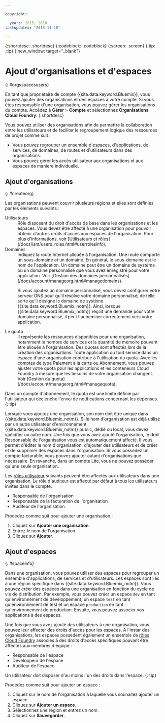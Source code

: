 ```yaml
---

copyright:

  years: 2015, 2018
lastupdated: "2018-11-18"

---
```


{:shortdesc: .shortdesc}
{:codeblock: .codeblock}
{:screen: .screen}
{:tip: .tip}
{:new_window: target="_blank"}

# Ajout d'organisations et d'espaces
{: #orgsspacesusers}

En tant que propriétaire de compte {{site.data.keyword.Bluemix}}, vous pouvez ajouter des organisations et des espaces à votre compte. Si vous êtes responsable d'une organisation, vous pouvez gérer les organisations du compte. Accédez à **Gérer** > **Compte** et sélectionnez **Organisations Cloud Foundry**.
{:shortdesc}

Vous pouvez utiliser des organisations afin de permettre la collaboration entre les utilisateurs et de faciliter le regroupement logique des ressources de projet comme suit :

   * Vous pouvez regrouper un ensemble d'espaces, d'applications, de services, de domaines, de routes et d'utilisateurs dans des organisations. 
   * Vous pouvez gérer les accès utilisateur aux organisations et aux espaces de manière individuelle. 

## Ajout d'organisations
{: #createorg}

Les organisations peuvent couvrir plusieurs régions et elles sont définies par les éléments suivants :

<dl>
<dt>Utilisateurs</dt>
<dd>Rôle disposant du droit d'accès de base dans les organisations et les espaces. Vous devez être affecté à une organisation pour pouvoir obtenir d'autres droits d'accès aux espaces de l'organisation. Pour plus d'informations, voir [Utilisateurs et rôles](/docs/iam/users_roles.html#userrolesinfo).</dd>
<dt>Domaines</dt>
<dd>Indiquez la route Internet allouée à l'organisation. Une route comporte un sous-domaine et un domaine. En général, le sous-domaine est le nom de l'application. Un domaine peut être un domaine de système ou un domaine personnalisé que vous avez enregistré pour votre application. Voir [Gestion des domaines personnalisés](/docs/account/manageorg.html#managedomains).<br/>
<p>Si vous ajoutez un domaine personnalisé, vous devez configurer votre serveur DNS pour qu'il résolve votre domaine personnalisé, de telle sorte qu'il désigne le domaine de système {{site.data.keyword.Bluemix_notm}}. Ainsi, lorsque {{site.data.keyword.Bluemix_notm}} reçoit une demande pour votre domaine personnalisé, il peut l'acheminer correctement vers votre application.</p></dd>
<dt>Le quota</dt>
<dd>Il représente les ressources disponibles pour une organisation, notamment le nombre de services et la quantité de mémoire pouvant être alloués à l'organisation. Des quotas sont affectés lors de la création des organisations. Toute application ou tout service dans un espace d'une organisation contribue à l'utilisation du quota. Avec les comptes de type Paiement à la carte ou Abonnement, vous pouvez ajuster votre quota pour les applications et les conteneurs Cloud Foundry à mesure que les besoins de votre organisation changent. Voir [Gestion du quota](/docs/account/manageorg.html#managequota).</dd>
</dl>

Dans un compte d'abonnement, le quota est une limite définie par l'utilisateur qui déclenche l'envoi de notifications concernant les dépenses.
{: tip}

Lorsque vous ajoutez une organisation, son nom doit être unique dans {{site.data.keyword.Bluemix_notm}}. Si le nom d'organisation est déjà utilisé par un autre utilisateur d'environnement {{site.data.keyword.Bluemix_notm}} public, dédié ou local, vous devez spécifier un autre nom. Une fois que vous avez ajouté l'organisation, le droit Responsable de l'organisation vous est automatiquement affecté. Il vous permet d'éditer le nom d'organisation, d'ajouter des utilisateurs et de créer et de supprimer des espaces dans l'organisation. Si vous possédez un compte facturable, vous pouvez ajouter autant d'organisations que nécessaire. En revanche, dans un compte Lite, vous ne pouvez posséder qu'une seule organisation. 

Les [rôles utilisateur](/docs/iam/users_roles.html#userrolesinfo) suivants peuvent être affectés aux utilisateurs dans une organisation. Le rôle d'auditeur est affecté par défaut à tous les utilisateurs invités dans le compte.

   * Responsable de l'organisation
   * Responsable de la facturation de l'organisation
   * Auditeur de l'organisation

Procédez comme suit pour ajouter une organisation :

  1. Cliquez sur **Ajouter une organisation**.
  2. Entrez le nom de l'organisation.  
  3. Cliquez sur **Ajouter**.

<!-- Add info on Manage infrastructure option under a space -->

## Ajout d'espaces
{: #spaceinfo}

Dans une organisation, vous pouvez utiliser des espaces pour regrouper un ensemble d'applications, de services et d'utilisateurs. Les espaces sont liés à une région spécifique dans {{site.data.keyword.Bluemix_notm}}. Vous pouvez créer des espaces dans une organisation en fonction du cycle de vie de distribution. Par exemple, vous pouvez créer un espace `dev` en tant qu'environnement de développement, un espace `test` en tant qu'environnement de test et un espace `production` en tant qu'environnement de production. Ensuite, vous pouvez associer vos applications à des espaces.

Une fois que vous avez ajouté des utilisateurs à une organisation, vous pouvez leur affecter des droits d'accès pour les espaces. A l'instar des organisations, les espaces possèdent également un ensemble de [rôles Cloud Foundry](/docs/iam/cfaccess.html#cfroles) associés à des droits d'accès spécifiques pouvant être affectés aux membres d'équipe :

  * Responsable de l'espace
  * Développeur de l'espace
  * Auditeur de l'espace

Un utilisateur doit disposer d'au moins l'un des droits dans l'espace.
{: tip}

Procédez comme suit pour ajouter un espace :

  1. Cliquez sur le nom de l'organisation à laquelle vous souhaitez ajouter un espace.
  2. Cliquez sur **Ajouter un espace**.
  3. Sélectionnez une région et entrez un nom.
  4. Cliquez sur **Sauvegarder**.
